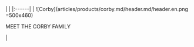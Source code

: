 <div class="product-header" markdown="1">
|   |
|:------|
| ![Corby](articles/products/corby.md/header.md/header.en.png =500x460) <p>MEET THE CORBY FAMILY</p> |
</div>